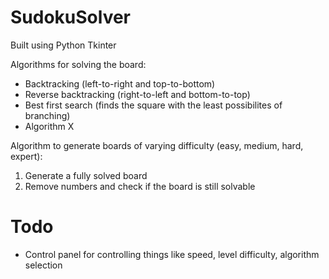 # SudokuSolver

Built using Python Tkinter

Algorithms for solving the board:
- Backtracking (left-to-right and top-to-bottom)
- Reverse backtracking (right-to-left and bottom-to-top)
- Best first search (finds the square with the least possibilites of branching)
- Algorithm X

Algorithm to generate boards of varying difficulty (easy, medium, hard, expert):
1.  Generate a fully solved board
2.  Remove numbers and check if the board is still solvable

# Todo
- Control panel for controlling things like speed, level difficulty, algorithm selection
